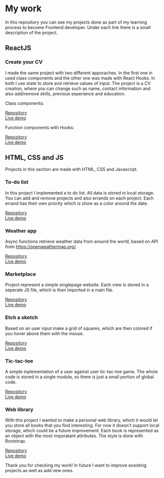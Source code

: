 # My work 

In this repository you can see my projects done as part of my learning process to become Frontend developer. Under each link there is a small description of the project.


## ReactJS

### Create your CV
I made the same project with two different apporaches. In the first one in used class components and the other one was made with React Hooks. In both I use state to store and retrieve values of input. 
The project is a CV creation, where you can change such as name, contact information and also add/remove skills, previous experience and education. 

Class components: 

[Repository](https://github.com/sojarv/cv-project) \
[Live demo](https://sojarv.github.io/cv-project/) 

Function components with Hooks:

[Repository](https://github.com/sojarv/cv-project-hooks) \
[Live demo](https://sojarv.github.io/cv-project-hooks/) 

## HTML, CSS and JS  
Projects in this section are made with HTML, CSS and Javascript.

### To-do list
In this project I implemented a to do list. All data is stored in local storage. You can add and remove projects and also errands on each project. Each errand has their own priority which is show as a color around the date. 

[Repository](https://github.com/sojarv/todo-list) \
[Live demo](https://sojarv.github.io/todo-list/) 


### Weather app
Async functions retrieve weather data from around the world, based on API from https://openweathermap.org/. 

[Repository](https://github.com/sojarv/weather-app) \
[Live demo](https://sojarv.github.io/weather-app/) 


### Marketplace
Project represent a simple singlepage website. Each view is stored in a seperate JS file, which is then imported in a main file.   

[Repository](https://github.com/sojarv/restaurant) \
[Live demo](https://sojarv.github.io/restaurant/) 


### Etch a sketch
Based on an user input make a grid of squares, which are then colored if you hover above them with the mouse. 

[Repository](https://github.com/sojarv/etch-a-sketch) \
[Live demo](https://sojarv.github.io/etch-a-sketch/) 


### Tic-tac-toe
A simple inplementation of a user against user tic-tac-toe game. The whole code is stored in a single module, so there is just a small portion of global code.  

[Repository](https://github.com/sojarv/tic-tac-toe) \
[Live demo](https://sojarv.github.io/tic-tac-toe/) 


### Web library
With this project I wanted to make a personal web library, which it would let you store all books that you find interesting. For now it doesn't support local storage, which could be a future improvement. Each book is represented as an object with the most imporatant attributes. The style is done with Bootstrap. 

[Repository](https://github.com/sojarv/bookRepository) \
[Live demo](https://sojarv.github.io/bookRepository/) 


Thank you for checking my work! In future I want to improve exsisting projects as well as add new ones.



